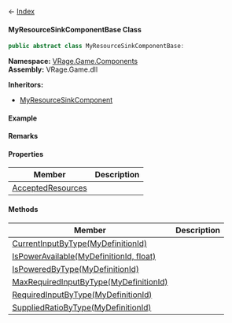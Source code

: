 ← [Index](Api-Index)

#### MyResourceSinkComponentBase Class

```csharp
public abstract class MyResourceSinkComponentBase: 
```

**Namespace:** [VRage.Game.Components](VRage.Game.Components)  
**Assembly:** VRage.Game.dll

**Inheritors:**  
* [MyResourceSinkComponent](Sandbox.Game.EntityComponents.MyResourceSinkComponent)

#### Example

#### Remarks

#### Properties

|Member|Description|
|---|---|
|[AcceptedResources](VRage.Game.Components.MyResourceSinkComponentBase.AcceptedResources)||

#### Methods

|Member|Description|
|---|---|
|[CurrentInputByType(MyDefinitionId)](VRage.Game.Components.MyResourceSinkComponentBase.CurrentInputByType)||
|[IsPowerAvailable(MyDefinitionId, float)](VRage.Game.Components.MyResourceSinkComponentBase.IsPowerAvailable)||
|[IsPoweredByType(MyDefinitionId)](VRage.Game.Components.MyResourceSinkComponentBase.IsPoweredByType)||
|[MaxRequiredInputByType(MyDefinitionId)](VRage.Game.Components.MyResourceSinkComponentBase.MaxRequiredInputByType)||
|[RequiredInputByType(MyDefinitionId)](VRage.Game.Components.MyResourceSinkComponentBase.RequiredInputByType)||
|[SuppliedRatioByType(MyDefinitionId)](VRage.Game.Components.MyResourceSinkComponentBase.SuppliedRatioByType)||

